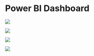
#  Power BI Dashboard
 

![](https://github.com/Mo-Saad-TheAnalyst/Portfolio-projects/blob/main/Sales%20Project/Sales%20Viz/Report%20images/sales-001.jpg)

![](https://github.com/Mo-Saad-TheAnalyst/Portfolio-projects/blob/main/Sales%20Project/Sales%20Viz/Report%20images/sales-002.jpg)

![](https://github.com/Mo-Saad-TheAnalyst/Portfolio-projects/blob/main/Sales%20Project/Sales%20Viz/Report%20images/sales-003.jpg)

![](https://github.com/Mo-Saad-TheAnalyst/Portfolio-projects/blob/main/Sales%20Project/Sales%20Viz/Report%20images/sales-004.jpg)

